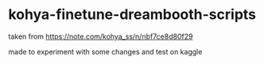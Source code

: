 # kohya-finetune-dreambooth-scripts
taken from https://note.com/kohya_ss/n/nbf7ce8d80f29

made to experiment with some changes and test on kaggle
